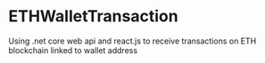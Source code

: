 # ETHWalletTransaction
Using .net core web api and react.js to receive transactions on ETH blockchain linked to wallet address
